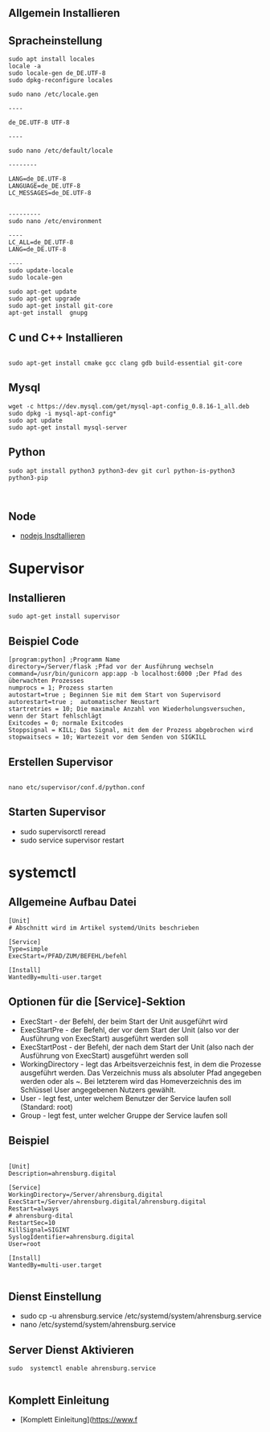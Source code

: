 ## Allgemein Installieren


## Spracheinstellung

``` 
sudo apt install locales
locale -a
sudo locale-gen de_DE.UTF-8
sudo dpkg-reconfigure locales

sudo nano /etc/locale.gen

----

de_DE.UTF-8 UTF-8

----

sudo nano /etc/default/locale

--------

LANG=de_DE.UTF-8
LANGUAGE=de_DE.UTF-8
LC_MESSAGES=de_DE.UTF-8


---------
sudo nano /etc/environment

----
LC_ALL=de_DE.UTF-8
LANG=de_DE.UTF-8

---- 
sudo update-locale
sudo locale-gen

```




```
sudo apt-get update
sudo apt-get upgrade
sudo apt-get install git-core
apt-get install  gnupg
```

## C und C++ Installieren

```

sudo apt-get install cmake gcc clang gdb build-essential git-core

```


## Mysql
```
wget -c https://dev.mysql.com/get/mysql-apt-config_0.8.16-1_all.deb
sudo dpkg -i mysql-apt-config*
sudo apt update
sudo apt-get install mysql-server
```




## Python

```
sudo apt install python3 python3-dev git curl python-is-python3  python3-pip 



```

## Node

* [nodejs Insdtallieren](https://github.com/nodesource/distributions/blob/master/README.md)


# Supervisor
## Installieren
```
sudo apt-get install supervisor

```

## Beispiel Code

```
[program:python] ;Programm Name
directory=/Server/flask ;Pfad vor der Ausführung wechseln
command=/usr/bin/gunicorn app:app -b localhost:6000 ;Der Pfad des überwachten Prozesses
numprocs = 1; Prozess starten
autostart=true ; Beginnen Sie mit dem Start von Supervisord
autorestart=true ;  automatischer Neustart
startretries = 10; Die maximale Anzahl von Wiederholungsversuchen, wenn der Start fehlschlägt
Exitcodes = 0; normale Exitcodes
Stoppsignal = KILL; Das Signal, mit dem der Prozess abgebrochen wird
stopwaitsecs = 10; Wartezeit vor dem Senden von SIGKILL
```

## Erstellen Supervisor

```

nano etc/supervisor/conf.d/python.conf

```

## Starten Supervisor

* sudo supervisorctl reread
* sudo service supervisor restart

# systemctl
## Allgemeine Aufbau Datei

```
[Unit]
# Abschnitt wird im Artikel systemd/Units beschrieben

[Service]
Type=simple
ExecStart=/PFAD/ZUM/BEFEHL/befehl

[Install]
WantedBy=multi-user.target

```
## Optionen für die [Service]-Sektion

* ExecStart    - 	der Befehl, der beim Start der Unit ausgeführt wird
* ExecStartPre - 	der Befehl, der vor dem Start der Unit (also vor der Ausführung von ExecStart) ausgeführt werden soll
* ExecStartPost - 	der Befehl, der nach dem Start der Unit (also nach der Ausführung von ExecStart) ausgeführt werden soll
* WorkingDirectory - 	legt das Arbeitsverzeichnis fest, in dem die Prozesse ausgeführt werden. Das Verzeichnis muss als absoluter Pfad angegeben werden oder als ~. Bei letzterem wird das Homeverzeichnis des im Schlüssel User angegebenen Nutzers gewählt.
* User -	legt fest, unter welchem Benutzer der Service laufen soll (Standard: root)
* Group -	legt fest, unter welcher Gruppe der Service laufen soll

## Beispiel

```

[Unit]
Description=ahrensburg.digital

[Service]
WorkingDirectory=/Server/ahrensburg.digital
ExecStart=/Server/ahrensburg.digital/ahrensburg.digital
Restart=always
# ahrensburg-dital
RestartSec=10
KillSignal=SIGINT
SyslogIdentifier=ahrensburg.digital
User=root

[Install]
WantedBy=multi-user.target


```
## Dienst Einstellung

* sudo cp -u ahrensburg.service /etc/systemd/system/ahrensburg.service
* nano /etc/systemd/system/ahrensburg.service

## Server Dienst Aktivieren
```
sudo  systemctl enable ahrensburg.service


```


## Komplett Einleitung

* [Komplett Einleitung](https://www.f
